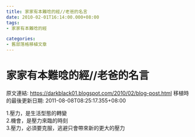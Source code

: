 ```yaml
---
title: 家家有本難唸的經//老爸的名言
date: 2010-02-01T16:14:00.000+08:00
tags: 
- 家家有本難唸的經

categories:
- 舊部落格移植文章
---
```


# 家家有本難唸的經//老爸的名言

原文連結: https://darkblack01.blogspot.com/2010/02/blog-post.html
移植時的最後更新日期: 2011-08-08T08:25:17.355+08:00

1.壓力，是生活型態的轉變<br />2.機會，是壓力來臨的時刻<br />3.壓力，必須要克服，逃避只會帶來新的更大的壓力
